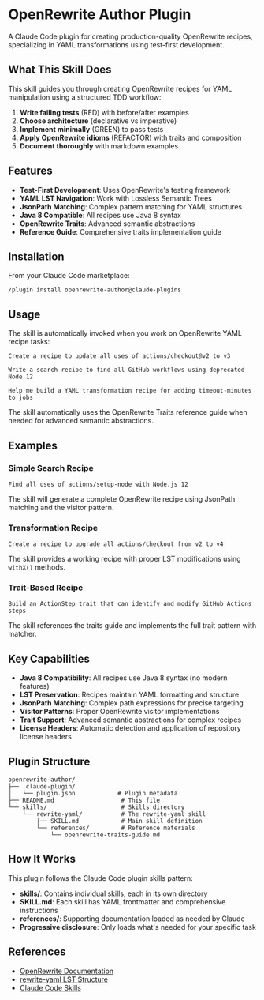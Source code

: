 # OpenRewrite Author Plugin

A Claude Code plugin for creating production-quality OpenRewrite recipes, specializing in YAML transformations using test-first development.

## What This Skill Does

This skill guides you through creating OpenRewrite recipes for YAML manipulation using a structured TDD workflow:

1. **Write failing tests** (RED) with before/after examples
2. **Choose architecture** (declarative vs imperative)
3. **Implement minimally** (GREEN) to pass tests
4. **Apply OpenRewrite idioms** (REFACTOR) with traits and composition
5. **Document thoroughly** with markdown examples

## Features

- **Test-First Development**: Uses OpenRewrite's testing framework
- **YAML LST Navigation**: Work with Lossless Semantic Trees
- **JsonPath Matching**: Complex pattern matching for YAML structures
- **Java 8 Compatible**: All recipes use Java 8 syntax
- **OpenRewrite Traits**: Advanced semantic abstractions
- **Reference Guide**: Comprehensive traits implementation guide

## Installation

From your Claude Code marketplace:

```
/plugin install openrewrite-author@claude-plugins
```

## Usage

The skill is automatically invoked when you work on OpenRewrite YAML recipe tasks:

```
Create a recipe to update all uses of actions/checkout@v2 to v3
```

```
Write a search recipe to find all GitHub workflows using deprecated Node 12
```

```
Help me build a YAML transformation recipe for adding timeout-minutes to jobs
```

The skill automatically uses the OpenRewrite Traits reference guide when needed for advanced semantic abstractions.

## Examples

### Simple Search Recipe

```
Find all uses of actions/setup-node with Node.js 12
```

The skill will generate a complete OpenRewrite recipe using JsonPath matching and the visitor pattern.

### Transformation Recipe

```
Create a recipe to upgrade all actions/checkout from v2 to v4
```

The skill provides a working recipe with proper LST modifications using `withX()` methods.

### Trait-Based Recipe

```
Build an ActionStep trait that can identify and modify GitHub Actions steps
```

The skill references the traits guide and implements the full trait pattern with matcher.

## Key Capabilities

- **Java 8 Compatibility**: All recipes use Java 8 syntax (no modern features)
- **LST Preservation**: Recipes maintain YAML formatting and structure
- **JsonPath Matching**: Complex path expressions for precise targeting
- **Visitor Patterns**: Proper OpenRewrite visitor implementations
- **Trait Support**: Advanced semantic abstractions for complex recipes
- **License Headers**: Automatic detection and application of repository license headers

## Plugin Structure

```
openrewrite-author/
├── .claude-plugin/
│   └── plugin.json            # Plugin metadata
├── README.md                   # This file
└── skills/                     # Skills directory
    └── rewrite-yaml/           # The rewrite-yaml skill
        ├── SKILL.md            # Main skill definition
        └── references/         # Reference materials
            └── openrewrite-traits-guide.md
```

## How It Works

This plugin follows the Claude Code plugin skills pattern:

- **skills/**: Contains individual skills, each in its own directory
- **SKILL.md**: Each skill has YAML frontmatter and comprehensive instructions
- **references/**: Supporting documentation loaded as needed by Claude
- **Progressive disclosure**: Only loads what's needed for your specific task

## References

- [OpenRewrite Documentation](https://docs.openrewrite.org)
- [rewrite-yaml LST Structure](https://docs.openrewrite.org/concepts-explanations/lossless-semantic-trees)
- [Claude Code Skills](https://docs.claude.com/en/docs/claude-code/skills)

